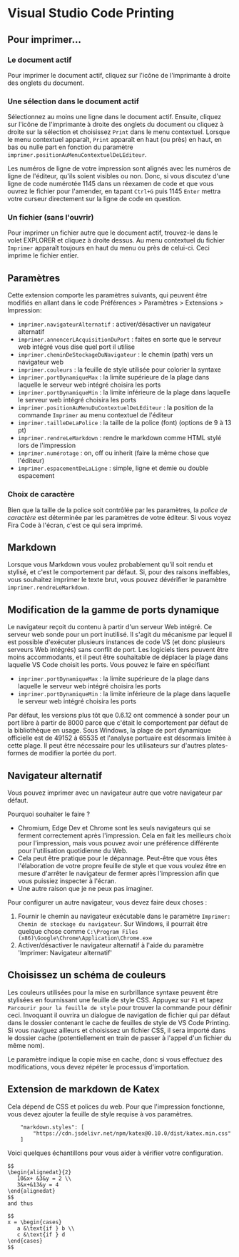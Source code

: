 # Visual Studio Code Printing

## Pour imprimer...

### Le document actif

Pour imprimer le document actif, cliquez sur l'icône de l'imprimante à droite des onglets du document.

### Une sélection dans le document actif

Sélectionnez au moins une ligne dans le document actif. Ensuite, cliquez sur l'icône de l'imprimante à droite des onglets du document ou cliquez à droite sur la sélection et choisissez `Print` dans le menu contextuel. Lorsque le menu contextuel apparaît, `Print` apparaît en haut (ou près) en haut, en bas ou nulle part en fonction du paramètre `imprimer.positionAuMenuContextuelDeLEditeur`.

Les numéros de ligne de votre impression sont alignés avec les numéros de ligne de l'éditeur, qu'ils soient visibles ou non. Donc, si vous discutez d'une ligne de code numérotée 1145 dans un réexamen de code et que vous ouvrez le fichier pour l'amender, en tapant `Ctrl+G` puis 1145 `Enter` mettra votre curseur directement sur la ligne de code en question.

### Un fichier (sans l'ouvrir)

Pour imprimer un fichier autre que le document actif, trouvez-le dans le volet EXPLORER et cliquez à droite dessus. Au menu contextuel du fichier `Imprimer` apparaît toujours en haut du menu ou près de celui-ci. Ceci imprime le fichier entier.

## Paramètres

Cette extension comporte les paramètres suivants, qui peuvent être modifiés en allant dans le code Préférences > Paramètres > Extensions > Impression:

* `imprimer.navigateurAlternatif` : activer/désactiver un navigateur alternatif
* `imprimer.annoncerLAcquisitionDuPort` : faites en sorte que le serveur web intégré vous dise quel port il utilise
* `imprimer.cheminDeStockageDuNavigateur` : le chemin (path) vers un navigateur web
* `imprimer.couleurs` : la feuille de style utilisée pour colorier la syntaxe
* `imprimer.portDynamiqueMax` : la limite supérieure de la plage dans laquelle le serveur web intégré choisira les ports
* `imprimer.portDynamiqueMin` : la limite inférieure de la plage dans laquelle le serveur web intégré choisira les ports
* `imprimer.positionAuMenuDuContextuelDeLEditeur` : la position de la commande `Imprimer` au menu contextuel de l'éditeur
* `imprimer.tailleDeLaPolice` : la taille de la police (font) (options de 9 à 13 pt)
* `imprimer.rendreLeMarkdown` : rendre le markdown comme HTML stylé lors de l'impression
* `imprimer.numérotage` : on, off ou inherit (faire la même chose que l'éditeur)
* `imprimer.espacementDeLaLigne` : simple, ligne et demie ou double espacement

### Choix de caractère

Bien que la taille de la police soit contrôlée par les paramètres, la _police de caractère_ est déterminée par les paramètres de votre éditeur. Si vous voyez Fira Code à l'écran, c'est ce qui sera imprimé.


## Markdown

Lorsque vous Markdown vous voulez probablement qu'il soit rendu et stylisé, et c'est le comportement par défaut. Si, pour des raisons ineffables, vous souhaitez imprimer le texte brut, vous pouvez dévérifier le paramètre `imprimer.rendreLeMarkdown`.

## Modification de la gamme de ports dynamique

Le navigateur reçoit du contenu à partir d'un serveur Web intégré. Ce serveur web sonde pour un port inutilisé. Il s'agit du mécanisme par lequel il est possible d'exécuter plusieurs instances de code VS (et donc plusieurs serveurs Web intégrés) sans conflit de port. Les logiciels tiers peuvent être moins accommodants, et il peut être souhaitable de déplacer la plage dans laquelle VS Code choisit les ports. Vous pouvez le faire en spécifiant

* `imprimer.portDynamiqueMax` : la limite supérieure de la plage dans laquelle le serveur web intégré choisira les ports
* `imprimer.portDynamiqueMin` : la limite inférieure de la plage dans laquelle le serveur web intégré choisira les ports

Par défaut, les versions plus tôt que 0.6.12 ont commencé à sonder pour un port libre à partir de 8000 parce que c'était le comportement par défaut de la bibliothèque en usage. Sous Windows, la plage de port dynamique officielle est de 49152 à 65535 et l'analyse portuaire est désormais limitée à cette plage. Il peut être nécessaire pour les utilisateurs sur d'autres plates-formes de modifier la portée du port.

## Navigateur alternatif

Vous pouvez imprimer avec un navigateur autre que votre navigateur par défaut.

Pourquoi souhaiter le faire ?

* Chromium, Edge Dev et Chrome sont les seuls navigateurs qui se ferment correctement après l'impression. Cela en fait les meilleurs choix pour l'impression, mais vous pouvez avoir une préférence différente pour l'utilisation quotidienne du Web.
* Cela peut être pratique pour le dépannage. Peut-être que vous êtes l'élaboration de votre propre feuille de style et que vous voulez être en mesure d'arrêter le navigateur de fermer après l'impression afin que vous puissiez inspecter à l'écran.
* Une autre raison que je ne peux pas imaginer.

Pour configurer un autre navigateur, vous devez faire deux choses :

1. Fournir le chemin au navigateur exécutable dans le paramètre `Imprimer: Chemin de stockage du navigateur`. Sur Windows, il pourrait être quelque chose comme `C:\Program Files (x86)\Google\Chrome\Application\Chrome.exe`
1. Activer/désactiver le navigateur alternatif à l'aide du paramètre 'Imprimer: Navigateur alternatif'

## Choisissez un schéma de couleurs

Les couleurs utilisées pour la mise en surbrillance syntaxe peuvent être stylisées en fournissant une feuille de style CSS. Appuyez sur `F1` et tapez `Parcourir pour la feuille de style` pour trouver la commande pour définir ceci. Invoquant il ouvrira un dialogue de navigation de fichier qui par défaut dans le dossier contenant le cache de feuilles de style de VS Code Printing. Si vous naviguez ailleurs et choisissez un fichier CSS, il sera importé dans le dossier cache (potentiellement en train de passer à l'appel d'un fichier du même nom).

Le paramètre indique la copie mise en cache, donc si vous effectuez des modifications, vous devez répéter le processus d'importation.

## Extension de markdown de Katex
Cela dépend de CSS et polices du web. Pour que l'impression fonctionne, vous devez ajouter la feuille de style requise à vos paramètres.

		"markdown.styles": [
			"https://cdn.jsdelivr.net/npm/katex@0.10.0/dist/katex.min.css"
		]

Voici quelques échantillons pour vous aider à vérifier votre configuration.

```
$$
\begin{alignedat}{2}
   10&x+ &3&y = 2 \\
   3&x+&13&y = 4
\end{alignedat}
$$
and thus

$$
x = \begin{cases}
   a &\text{if } b \\
   c &\text{if } d
\end{cases}
$$
```
